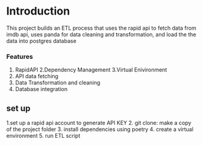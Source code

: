 # Introduction
This project builds an ETL process that uses the rapid api to fetch data from imdb api, uses panda for data cleaning and transformation, and load the the data into postgres database

### Features
1. RapidAPI
2.Dependency Management
3.Virtual Enivironment
4. API data fetching
5. Data Transformation and cleaning
6. Database integration

## set up
1.set up a rapid api account to generate API KEY
2. git clone: make a copy of the project folder
3. install dependencies using poetry
4. create a virtual environment
5. run ETL script


